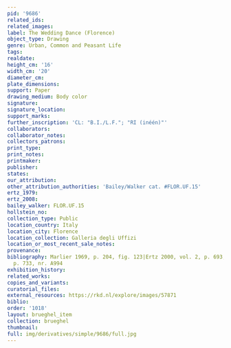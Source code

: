 ```yaml
---
pid: '9686'
related_ids: 
related_images: 
label: The Wedding Dance (Florence)
object_type: Drawing
genre: Urban, Common and Peasant Life
tags: 
realdate: 
height_cm: '16'
width_cm: '20'
diameter_cm: 
plate_dimensions: 
support: Paper
drawing_medium: Body color
signature: 
signature_location: 
support_marks: 
further_inscription: 'CL: "B.I./L.F."; "RI (inéén)"'
collaborators: 
collaborator_notes: 
collectors_patrons: 
print_type: 
print_notes: 
printmaker: 
publisher: 
states: 
our_attribution: 
other_attribution_authorities: 'Bailey/Walker cat. #FLOR.UF.15'
ertz_1979: 
ertz_2008: 
bailey_walker: FLOR.UF.15
hollstein_no: 
collection_type: Public
location_country: Italy
location_city: Florence
location_collection: Galleria degli Uffizi
location_or_most_recent_sale_notes: 
provenance: 
bibliography: Marlier 1969, p. 204, fig. 123|Ertz 2000, vol. 2, p. 693, fig. 573,
  p. 733, nr. A994
exhibition_history: 
related_works: 
copies_and_variants: 
curatorial_files: 
external_resources: https://rkd.nl/explore/images/57871
biblio: 
order: '1018'
layout: brueghel_item
collection: brueghel
thumbnail: 
full: img/derivatives/simple/9686/full.jpg
---
```

